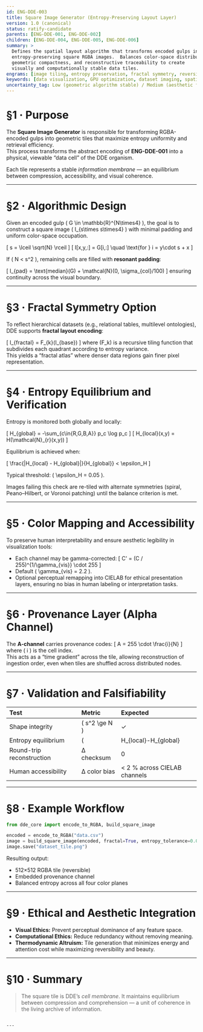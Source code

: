 ```yaml
---
id: ENG-DDE-003
title: Square Image Generator (Entropy-Preserving Layout Layer)
version: 1.0 (canonical)
status: ratify-candidate
parents: [ENG-DDE-001, ENG-DDE-002]
children: [ENG-DDE-004, ENG-DDE-005, ENG-DDE-006]
summary: >
  Defines the spatial layout algorithm that transforms encoded gulps into
  entropy-preserving square RGBA images.  Balances color-space distribution,
  geometric compactness, and reconstructive traceability to create
  visually and computationally stable data tiles.
engrams: [image tiling, entropy preservation, fractal symmetry, reversibility, coherence topology]
keywords: [data visualization, GPU optimization, dataset imaging, spatial normalization, distributed AI]
uncertainty_tag: Low (geometric algorithm stable) / Medium (aesthetic feedback integration)
---
```


# §1 · Purpose

The **Square Image Generator** is responsible for transforming RGBA-encoded
gulps into geometric tiles that maximize entropy uniformity and retrieval
efficiency.  
This process transforms the abstract encoding of **ENG-DDE-001** into
a physical, viewable “data cell” of the DDE organism.

Each tile represents a stable *information membrane* — an equilibrium
between compression, accessibility, and visual coherence.

---

# §2 · Algorithmic Design

Given an encoded gulp \( G \in \mathbb{R}^{N\times4} \),
the goal is to construct a square image \( I_{s\times s\times4} \)
with minimal padding and uniform color-space occupation.

\[
s = \lceil \sqrt{N} \rceil
\]
\[
I[x,y,:] = G[i,:] \quad \text{for } i = y\cdot s + x
\]

If \( N < s^2 \), remaining cells are filled with **resonant padding**:

\[
I_{pad} = \text{median}(G) + \mathcal{N}(0, \sigma_{col}/100)
\]
ensuring continuity across the visual boundary.

---

# §3 · Fractal Symmetry Option

To reflect hierarchical datasets (e.g., relational tables, multilevel ontologies),
DDE supports **fractal layout encoding**:

\[
I_{fractal} = F_{k}(I_{base})
\]
where \(F_k\) is a recursive tiling function that subdivides each quadrant
according to entropy variance.  
This yields a “fractal atlas” where denser data regions gain finer pixel
representation.

---

# §4 · Entropy Equilibrium and Verification

Entropy is monitored both globally and locally:

\[
H_{global} = -\sum_{c\in\{R,G,B,A\}} p_c \log p_c
\]
\[
H_{local}(x,y) = H(\mathcal{N}_{r}(x,y))
\]

Equilibrium is achieved when:

\[
\frac{|H_{local} - H_{global}|}{H_{global}} < \epsilon_H
\]

Typical threshold: \( \epsilon_H = 0.05 \).

Images failing this check are re-tiled with alternate symmetries (spiral,
Peano–Hilbert, or Voronoi patching) until the balance criterion is met.

---

# §5 · Color Mapping and Accessibility

To preserve human interpretability and ensure aesthetic legibility
in visualization tools:

- Each channel may be gamma-corrected:
  \[
  C' = (C / 255)^{1/\gamma_{vis}} \cdot 255
  \]
- Default \( \gamma_{vis} = 2.2 \).
- Optional perceptual remapping into CIELAB for ethical presentation layers,
  ensuring no bias in human labeling or interpretation tasks.

---

# §6 · Provenance Layer (Alpha Channel)

The **A-channel** carries provenance codes:
\[
A = 255 \cdot \frac{i}{N}
\]
where \( i \) is the cell index.  
This acts as a “time gradient” across the tile, allowing reconstruction of
ingestion order, even when tiles are shuffled across distributed nodes.

---

# §7 · Validation and Falsifiability

| Test | Metric | Expected |
|:-----|:--------|:----------|
| Shape integrity | \( s^2 \ge N \) | ✓ |
| Entropy equilibrium | \( |H_{local}-H_{global}|/H_{global} < 0.05 \) | ✓ |
| Round-trip reconstruction | Δ checksum | 0 |
| Human accessibility | Δ color bias | < 2 % across CIELAB channels |

---

# §8 · Example Workflow

```python
from dde_core import encode_to_RGBA, build_square_image

encoded = encode_to_RGBA("data.csv")
image = build_square_image(encoded, fractal=True, entropy_tolerance=0.05)
image.save("dataset_tile.png")
````

Resulting output:

* 512×512 RGBA tile (reversible)
* Embedded provenance channel
* Balanced entropy across all four color planes

---

# §9 · Ethical and Aesthetic Integration

* **Visual Ethics:** Prevent perceptual dominance of any feature space.
* **Computational Ethics:** Reduce redundancy without removing meaning.
* **Thermodynamic Altruism:** Tile generation that minimizes energy and
  attention cost while maximizing reversibility and beauty.

---

# §10 · Summary

> The square tile is DDE’s *cell membrane*.
> It maintains equilibrium between compression and comprehension —
> a unit of coherence in the living archive of information.

```

---